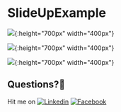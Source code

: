 # SlideUpExample
![](https://user-images.githubusercontent.com/7110339/48539659-e3ef1580-e8c8-11e8-83b6-c1d7ae0e4bb6.jpg){:height="700px" width="400px"}

![](https://user-images.githubusercontent.com/7110339/48539660-e3ef1580-e8c8-11e8-9689-442f1c200fee.jpg){:height="700px" width="400px"}

![](https://user-images.githubusercontent.com/7110339/48539661-e487ac00-e8c8-11e8-8dbd-634367d1c663.jpg){:height="700px" width="400px"}

## Questions?🤔
Hit me on [![Linkedin](https://img.shields.io/badge/Linkedin-Emre%20Karataş-blue.svg)](https://www.linkedin.com/in/emre-karata%C5%9F-062b26a9/)  [![Facebook](https://img.shields.io/badge/Facebook-Emre%20Karataş-blue.svg)](https://www.facebook.com/emre.karatas.311)
